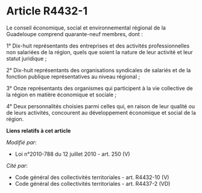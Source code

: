# Article R4432-1

Le    conseil économique, social et environnemental régional de la Guadeloupe comprend quarante-neuf membres, dont : 

1° Dix-huit représentants des entreprises et des activités professionnelles non salariées de la région, quels que soient la
nature de leur activité et leur statut juridique ; 

2° Dix-huit représentants des organisations syndicales de salariés et de la fonction publique représentatives au niveau
régional ; 

3° Onze représentants des organismes qui participent à la vie collective de la région en matière économique et sociale ; 

4° Deux personnalités choisies parmi celles qui, en raison de leur qualité ou de leurs activités, concourent au développement
économique et social de la région.

**Liens relatifs à cet article**

_Modifié par_:

  - Loi n°2010-788 du 12 juillet 2010 - art. 250 (V)

_Cité par_:

  - Code général des collectivités territoriales - art. R4432-10 (V)
  - Code général des collectivités territoriales - art. R4437-2 (VD)

